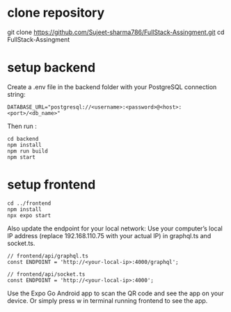 # clone repository 
git clone https://github.com/Sujeet-sharma786/FullStack-Assingment.git
cd FullStack-Assingment
# setup backend
Create a .env file in the backend folder with your PostgreSQL connection string:
``` 
DATABASE_URL="postgresql://<username>:<password>@<host>:<port>/<db_name>"

```
Then run :

```
cd backend
npm install
npm run build
npm start
```

# setup frontend
```
cd ../frontend
npm install
npx expo start
```

Also update the endpoint for your local network:
Use your computer’s local IP address (replace 192.168.110.75 with your actual IP) in graphql.ts and socket.ts.

```
// frontend/api/graphql.ts
const ENDPOINT = 'http://<your-local-ip>:4000/graphql';

// frontend/api/socket.ts
const ENDPOINT = 'http://<your-local-ip>:4000';
```
Use the Expo Go Android app to scan the QR code and see the app on your device.
Or
simply press w in terminal running frontend to  see the app.
